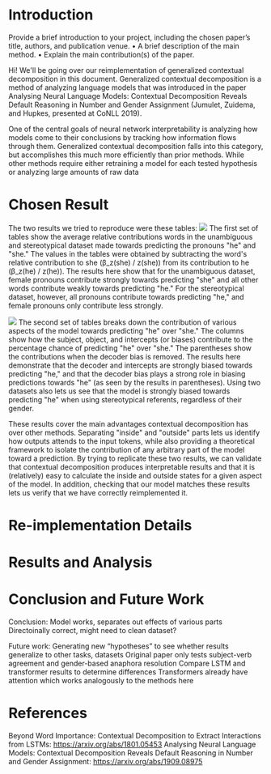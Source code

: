 # Introduction
Provide a brief introduction to your project, including the chosen paper’s
title, authors, and publication venue.
• A brief description of the main method.
• Explain the main contribution(s) of the paper.

Hi! We'll be going over our reimplementation of generalized contextual decomposition in this document. Generalized contextual decomposition is a method of analyzing language models that was introduced in the paper Analysing Neural Language Models: Contextual Decomposition Reveals Default Reasoning in Number and Gender Assignment (Jumulet, Zuidema, and Hupkes, presented at CoNLL 2019). 

One of the central goals of neural network interpretability is analyzing how models come to their conclusions by tracking how information flows through them. Generalized contextual decomposition falls into this category, but accomplishes this much more efficiently than prior methods. While other methods require either retraining a model for each tested hypothesis or analyzing large amounts of raw data

# Chosen Result

The two results we tried to reproduce were these tables:
**![](https://lh7-us.googleusercontent.com/C3FbdrX4IRiK0-5J3oOLFBUVEa8g9ErjBTjg2mVGmrz9glJALF_xCfdJYSYuVJlJykKhFvQ40XP9RnrTmCkc_8WcI263AECgBfoxyoUzXSaUE5madV-FvXCfkWfCT7-xZKcmw_3YaJ1LDdGCddmh-_Mviw=s2048)**
The first set of tables show the average relative contributions words in the unambiguous and stereotypical dataset made towards predicting the pronouns "he" and "she." The values in the tables were obtained by subtracting the word's relative contribution to she (β_z(she) / z(she)) from its contribution to he (β_z(he) / z(he)). The results here show that for the unambiguous dataset, female pronouns contribute strongly towards predicting "she" and all other words contribute weakly towards predicting "he." For the stereotypical dataset, however, all pronouns contribute towards predicting "he," and female pronouns only contribute less strongly.

**![](https://lh7-us.googleusercontent.com/JZXZIiLud_CsDsyS6mgg_lnG72Dbz8PrB3lG8CFlrJMeYIt2klDJdp4siQ-dGVxJgaFS-5uU0v6vTr5tRJERXTFty_CbO5GtEQsYuJu0SjGzFMBUc7aY_Vmkib4gQkMwFV5R3mfSCVZCaa8it2V7QPHeQw=s2048)**
The second set of tables breaks down the contribution of various aspects of the model towards predicting "he" over "she." The columns show how the subject, object, and intercepts (or biases) contribute to the percentage chance of predicting "he" over "she."  The parentheses show the contributions when the decoder bias is removed. The results here demonstrate that the decoder and intercepts are strongly biased towards predicting "he," and that the decoder bias plays a strong role in biasing predictions towards "he" (as seen by the results in parentheses). Using two datasets also lets us see that the model is strongly biased towards predicting "he" when using stereotypical referents, regardless of their gender.

These results cover the main advantages contextual decomposition has over other methods. Separating "inside" and "outside" parts lets us identify how outputs attends to the input tokens, while also providing a theoretical framework to isolate the contribution of any arbitrary part of the model toward a prediction. By trying to replicate these two results, we can validate that contextual decomposition produces interpretable results and that it is (relatively) easy to calculate the inside and outside states for a given aspect of the model. In addition, checking that our model matches these results lets us verify that we have correctly reimplemented it. 
# Re-implementation Details

# Results and Analysis

# Conclusion and Future Work

Conclusion:
Model works, separates out effects of various parts 
Directoinally correct, might need to clean dataset?

Future work:
Generating new “hypotheses” to see whether results generalize to other tasks, datasets
Original paper only tests subject-verb agreement and gender-based anaphora resolution
Compare LSTM and transformer results to determine differences
Transformers already have attention which works analogously to the methods here

# References

Beyond Word Importance: Contextual Decomposition to Extract Interactions from LSTMs: https://arxiv.org/abs/1801.05453
Analysing Neural Language Models: Contextual Decomposition Reveals Default Reasoning in Number and Gender Assignment: https://arxiv.org/abs/1909.08975
